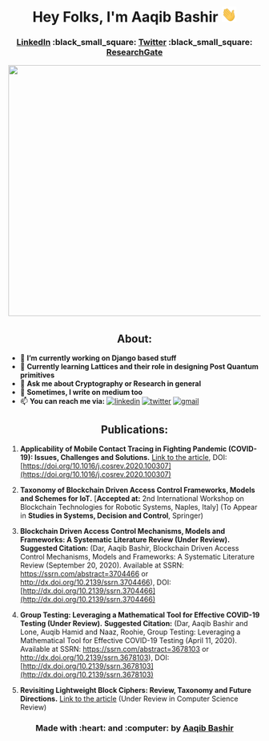 <div align="center">
  <h1>
    Hey Folks, I'm Aaqib Bashir <img src="https://github.com/aaqibb13/aaqibb13/blob/main/Image/Hi.gif" width="30" height="30"/>
  </h1>
<h3>
    <a href="https://www.linkedin.com/in/aaqibbashir">LinkedIn</a> :black_small_square: <a href="https://www.twitter.com/aaqibb13">Twitter</a> :black_small_square: <a href="https://www.researchgate.net/profile/Aaqib_Bashir2">ResearchGate</a>
</h3>
</div>

<img src="https://github.com/aaqibb13/aaqibb13/blob/main/Image/TCB.JPG" width="1000" height="500"/>
<div align="center"> 
  <h2>
    About:
  </h2>
 </div>
 
- 🔭 **I’m currently working on Django based stuff**
- 🌱 **Currently learning Lattices and their role in designing Post Quantum primitives**
- 💬 **Ask me about Cryptography or Research in general**
- :memo: **Sometimes, I write on medium too**
- 📫 **You can reach me via:**   [<img src='https://cdn.jsdelivr.net/npm/simple-icons@3.0.1/icons/linkedin.svg' alt='linkedin' height='14'>](https://www.linkedin.com/in/aaqibbashir/) [<img src='https://cdn.jsdelivr.net/npm/simple-icons@3.0.1/icons/twitter.svg' alt='twitter' height='15'>](https://twitter.com/aaqibb13) [<img src='https://cdn.jsdelivr.net/npm/simple-icons@3.0.1/icons/gmail.svg' alt='gmail' height='15'>](https://mail.google.com/mail/aaqibb13@gmail.com)

<div align="center"> 
  <h2>
    Publications:
  </h2>
 </div>

1. **Applicability of Mobile Contact Tracing in Fighting Pandemic (COVID-19): Issues, Challenges and Solutions.** [Link to the article](https://www.sciencedirect.com/science/article/abs/pii/S157401372030407X), DOI: [https://doi.org/10.1016/j.cosrev.2020.100307](https://doi.org/10.1016/j.cosrev.2020.100307)

2. **Taxonomy of Blockchain Driven Access Control Frameworks, Models and Schemes for IoT.** [**Accepted at:** 2nd International Workshop on Blockchain Technologies for Robotic Systems, Naples, Italy] (To Appear in **Studies in Systems, Decision and Control**, Springer) 

3. **Blockchain Driven Access Control Mechanisms, Models and Frameworks: A Systematic Literature Review (Under Review).** **Suggested Citation:** (Dar, Aaqib Bashir, Blockchain Driven Access Control Mechanisms, Models and Frameworks: A Systematic Literature Review (September 20, 2020). Available at SSRN: https://ssrn.com/abstract=3704466 or http://dx.doi.org/10.2139/ssrn.3704466), DOI: [http://dx.doi.org/10.2139/ssrn.3704466](http://dx.doi.org/10.2139/ssrn.3704466)

4. **Group Testing: Leveraging a Mathematical Tool for Effective COVID-19 Testing (Under Review).** **Suggested Citation:** (Dar, Aaqib Bashir and Lone, Auqib Hamid and Naaz, Roohie, Group Testing: Leveraging a Mathematical Tool for Effective COVID-19 Testing (April 11, 2020). Available at SSRN: https://ssrn.com/abstract=3678103 or http://dx.doi.org/10.2139/ssrn.3678103), DOI: [http://dx.doi.org/10.2139/ssrn.3678103](http://dx.doi.org/10.2139/ssrn.3678103)

5. **Revisiting Lightweight Block Ciphers: Review, Taxonomy and Future Directions.** [Link to the article](https://www.eprint.iacr.org/2021/476) (Under Review in Computer Science Review)

<!-- <div align="center"> 
  <h3>
    Stats:
  </h3>
</div> !-->

<!-- ![GitHub stats](https://github-readme-stats.vercel.app/api?username=aaqibb13&show_icons=true&count_private=true) !-->

<div align="center"> 
  <h3>
    Made with :heart: and :computer: by <a href="https://www.github.com/aaqibb13">Aaqib Bashir</a>
  </h3>
 </div>
